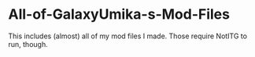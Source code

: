 # All-of-GalaxyUmika-s-Mod-Files
This includes (almost) all of my mod files I made. Those require NotITG to run, though.
